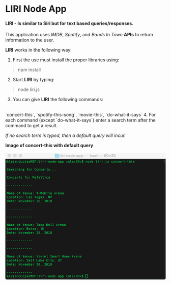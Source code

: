 # LIRI Node App
#### LIRI - Is similar to Siri but for text based queries/responses.

This application uses *IMDB*, *Spotify*, and *Bands In Town* **APIs** to return information to the user.

**LIRI** works in the following way: 
1. First the use must install the proper libraries using:
>npm install

2. Start **LIRI** by typing:
>node liri.js

3. You can give **LIRI** the following commands: 
<br>
 `concert-this`, `spotify-this-song`, `movie-this`, `do-what-it-says`
 4. For each command (except `do-what-it-says`) enter a search term after the command to get a result.

*If no search term is typed, then a default query will incur.*

**Image of concert-this with default query**

![Image of concert-this with default query](images/liri-concertthis-default.png)





